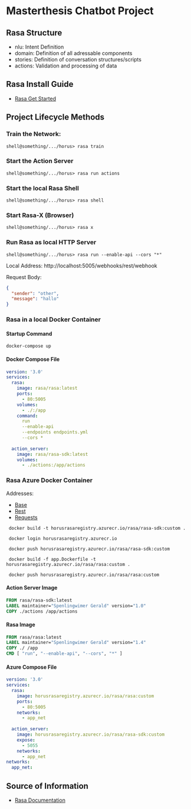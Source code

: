 # Masterthesis Chatbot Project

## Rasa Structure
 - nlu: Intent Definition
 - domain: Definition of all adressable components
 - stories: Definition of conversation structures/scripts
 - actions: Validation and processing of data

## Rasa Install Guide
- [Rasa Get Started](https://rasa.com/docs/getting-started/)

## Project Lifecycle Methods
### Train the Network:
```shell
shell@something/.../horus> rasa train
```
### Start the Action Server
```shell
shell@something/.../horus> rasa run actions
```

### Start the local Rasa Shell
```shell
shell@something/.../horus> rasa shell
```

### Start Rasa-X (Browser)
```shell
shell@something/.../horus> rasa x
```

### Run Rasa as local HTTP Server
```shell
shell@something/.../horus> rasa run --enable-api --cors "*"
```
Local Address: http://localhost:5005/webhooks/rest/webhook

Request Body:
```json
{
  "sender": "other",
  "message": "hallo"
}
```

### Rasa in a local Docker Container
#### Startup Command
```shell
docker-compose up
```
#### Docker Compose File
```yml
version: '3.0'
services:
  rasa:
    image: rasa/rasa:latest
    ports:
      - 80:5005
    volumes:
      - ./:/app
    command:
      run 
      --enable-api
      --endpoints endpoints.yml
      --cors *
    
  action_server:
    image: rasa/rasa-sdk:latest
    volumes:
      - ./actions:/app/actions
```

### Rasa Azure Docker Container

Addresses: 
  - [Base](https://3bitrasa.azurewebsites.net/)
  - [Rest](https://3bitrasa.azurewebsites.net/webhooks/rest)
  - [Requests](https://3bitrasa.azurewebsites.net/webhooks/rest/webhook)
  
```shell
 docker build -t horusrasaregistry.azurecr.io/rasa/rasa-sdk:custom .
 
 docker login horusrasaregistry.azurecr.io
 
 docker push horusrasaregistry.azurecr.io/rasa/rasa-sdk:custom
 
 docker build -f app.Dockerfile -t horusrasaregistry.azurecr.io/rasa/rasa:custom .
  
 docker push horusrasaregistry.azurecr.io/rasa/rasa:custom
```
#### Action Server Image
```dockerfile
FROM rasa/rasa-sdk:latest
LABEL maintainer="Spenlingwimer Gerald" version="1.0"
COPY ./actions /app/actions
```
#### Rasa Image
```dockerfile
FROM rasa/rasa:latest
LABEL maintainer="Spenlingwimer Gerald" version="1.4"
COPY ./ /app
CMD [ "run", "--enable-api", "--cors", "*" ]
```
#### Azure Compose File
```yml
version: '3.0'
services:
  rasa:
    image: horusrasaregistry.azurecr.io/rasa/rasa:custom
    ports:
      - 80:5005
    networks: 
      - app_net
    
  action_server:
    image: horusrasaregistry.azurecr.io/rasa/rasa-sdk:custom
    expose: 
      - 5055
    networks: 
      - app_net
networks: 
  app_net:
```

## Source of Information
- [Rasa Documentation](https://rasa.com/docs/)
